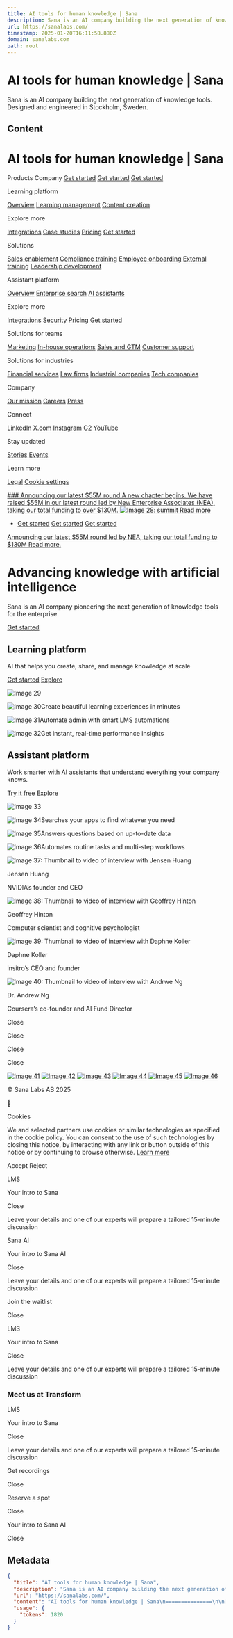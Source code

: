 ```yaml
---
title: AI tools for human knowledge | Sana
description: Sana is an AI company building the next generation of knowledge tools. Designed and engineered in Stockholm, Sweden.
url: https://sanalabs.com/
timestamp: 2025-01-20T16:11:58.880Z
domain: sanalabs.com
path: root
---
```


# AI tools for human knowledge | Sana


Sana is an AI company building the next generation of knowledge tools. Designed and engineered in Stockholm, Sweden.


## Content

AI tools for human knowledge | Sana
===============

[](https://sanalabs.com/)

Products Company [Get started](https://sanalabs.com/book-intro) [Get started](https://sanalabs.com/platform/book-intro) [Get started](https://sanalabs.com/assistant/book-intro)

[](https://sanalabs.com/)

Learning platform

[Overview](https://sanalabs.com/platform) [Learning management](https://sanalabs.com/platform-learning-management) [Content creation](https://sanalabs.com/platform-content-creation)

Explore more

[Integrations](https://sanalabs.com/platform-integrations) [Case studies](https://sanalabs.com/customers/learning) [Pricing](https://sanalabs.com/platform-pricing) [Get started](https://sanalabs.com/platform/book-intro)

Solutions

[Sales enablement](https://sanalabs.com/learning/use-cases/sales-enablement) [Compliance training](https://sanalabs.com/learning/use-cases/compliance-training) [Employee onboarding](https://sanalabs.com/learning/use-cases/employee-onboarding) [External training](https://sanalabs.com/learning/use-cases/external-training) [Leadership development](https://sanalabs.com/learning/use-cases/leadership-development)

Assistant platform

[Overview](https://sanalabs.com/assistant-platform-overview) [Enterprise search](https://sanalabs.com/assistant-platform-enterprise-search) [AI assistants](https://sanalabs.com/assistant-platform-ai-assistants)

Explore more

[Integrations](https://sanalabs.com/assistant-platform-integrations) [Security](https://sanalabs.com/assistant-platform-security) [Pricing](https://sanalabs.com/assistant-platform-pricing) [Get started](https://sanalabs.com/assistant/book-intro)

Solutions for teams

[Marketing](https://sanalabs.com/assistant/use-cases/marketing) [In-house operations](https://sanalabs.com/assistant/use-cases/in-house-operations) [Sales and GTM](https://sanalabs.com/assistant/use-cases/sales-gtm) [Customer support](https://sanalabs.com/assistant/use-cases/customer-support)

Solutions for industries

[Financial services](https://sanalabs.com/assistant/industries/financial-services) [Law firms](https://sanalabs.com/assistant/industries/law-firms) [Industrial companies](https://sanalabs.com/assistant/industries/industrial-companies) [Tech companies](https://sanalabs.com/assistant/industries/tech-companies)

Company

[Our mission](https://sanalabs.com/about) [Careers](https://sanalabs.com/careers) [Press](https://sanalabs.com/press)

Connect

[LinkedIn](https://www.linkedin.com/company/sana-labs/) [X.com](https://twitter.com/sanalabs) [Instagram](https://www.instagram.com/sanalabs/) [G2](https://www.g2.com/products/sana/) [YouTube](https://www.youtube.com/@SanaLabs)

Stay updated

[Stories](https://sanalabs.com/stories) [Events](https://sanalabs.com/events)

Learn more

[Legal](https://sanalabs.com/legal) [Cookie settings](https://sanalabs.com/legal/cookie-settings)

[### Announcing our latest $55M round A new chapter begins. We have raised $55M in our latest round led by New Enterprise Associates (NEA), taking our total funding to over $130M. ![Image 28: summit](https://sanalabs.com/img/nav/fund.webp) Read more](https://sanalabs.com/sana-reaches-130m-in-total-funding)

*   [Get started](https://sanalabs.com/book-intro) [Get started](https://sanalabs.com/platform/book-intro) [Get started](https://sanalabs.com/assistant/book-intro)

 

[Announcing our latest $55M round led by NEA, taking our total funding to $130M Read more.](https://sanalabs.com/sana-reaches-130m-in-total-funding)

Advancing knowledge with artificial intelligence
================================================

Sana is an AI company pioneering the next generation of knowledge tools for the enterprise.

[Get started](https://sanalabs.com/book-intro)

Learning platform
-----------------

AI that helps you create, share, and manage knowledge at scale

[Get started](https://sanalabs.com/book-intro) [Explore](https://sanalabs.com/platform)

![Image 29](https://sanalabs.com/img/new-index/lms.webp)

![Image 30](https://sanalabs.com/img/new-index/create.svg)Create beautiful learning experiences in minutes

![Image 31](https://sanalabs.com/img/new-index/admin.svg)Automate admin with smart LMS automations

![Image 32](https://sanalabs.com/img/new-index/insights.svg)Get instant, real-time performance insights

Assistant platform
------------------

Work smarter with AI assistants that understand everything your company knows.

[Try it free](https://sana.ai/) [Explore](https://sanalabs.com/assistant-platform-overview)

![Image 33](https://sanalabs.com/img/new-index/ai-assistant.webp)

![Image 34](https://sanalabs.com/img/new-index/search.svg)Searches your apps to find whatever you need

![Image 35](https://sanalabs.com/img/new-index/chat.svg)Answers questions based on up-to-date data

![Image 36](https://sanalabs.com/img/new-index/agents.svg)Automates routine tasks and multi-step workflows

![Image 37: Thumbnail to video of interview with Jensen Huang](https://sanalabs.com/img/base/play.svg)

Jensen Huang

NVIDIA’s founder and CEO

![Image 38: Thumbnail to video of interview with Geoffrey Hinton](https://sanalabs.com/img/base/play.svg)

Geoffrey Hinton

Computer scientist and cognitive psychologist

![Image 39: Thumbnail to video of interview with Daphne Koller](https://sanalabs.com/img/base/play.svg)

Daphne Koller

insitro’s CEO and founder

![Image 40: Thumbnail to video of interview with Andrwe Ng](https://sanalabs.com/img/base/play.svg)

Dr. Andrew Ng

Coursera’s co-founder and AI Fund Director

Close

Close

Close

Close

 

[![Image 41](https://sanalabs.com/img/icons/black/linkedin.svg)](https://www.linkedin.com/company/sana-labs/) [![Image 42](https://sanalabs.com/img/icons/black/instagram.svg)](https://www.instagram.com/sanalabs/) [![Image 43](https://sanalabs.com/img/icons/black/x.svg)](https://twitter.com/sanalabs) [![Image 44](https://sanalabs.com/img/icons/black/youtube.svg)](https://www.youtube.com/@SanaLabs) [![Image 45](https://sanalabs.com/img/icons/black/g2.svg)](https://www.g2.com/products/sana/) [![Image 46](https://sanalabs.com/img/icons/black/tiktok.svg)](https://www.tiktok.com/@sanalabs)

© Sana Labs AB 2025

 

🍪

Cookies

We and selected partners use cookies or similar technologies as specified in the cookie policy. You can consent to the use of such technologies by closing this notice, by interacting with any link or button outside of this notice or by continuing to browse otherwise. [Learn more](https://sanalabs.com/legal/cookie-settings)

Accept Reject

LMS

Your intro to Sana

Close

Leave your details and one of our experts will prepare a tailored 15-minute discussion

Sana AI

Your intro to Sana AI

Close

Leave your details and one of our experts will prepare a tailored 15-minute discussion

Join the waitlist

Close

LMS

Your intro to Sana

Close

Leave your details and one of our experts will prepare a tailored 15-minute discussion

### Meet us at Transform

LMS

Your intro to Sana

Close

Leave your details and one of our experts will prepare a tailored 15-minute discussion

Get recordings

Close

Reserve a spot

Close

Your intro to Sana AI

Close

## Metadata

```json
{
  "title": "AI tools for human knowledge | Sana",
  "description": "Sana is an AI company building the next generation of knowledge tools. Designed and engineered in Stockholm, Sweden.",
  "url": "https://sanalabs.com/",
  "content": "AI tools for human knowledge | Sana\n===============\n\n[](https://sanalabs.com/)\n\nProducts Company [Get started](https://sanalabs.com/book-intro) [Get started](https://sanalabs.com/platform/book-intro) [Get started](https://sanalabs.com/assistant/book-intro)\n\n[](https://sanalabs.com/)\n\nLearning platform\n\n[Overview](https://sanalabs.com/platform) [Learning management](https://sanalabs.com/platform-learning-management) [Content creation](https://sanalabs.com/platform-content-creation)\n\nExplore more\n\n[Integrations](https://sanalabs.com/platform-integrations) [Case studies](https://sanalabs.com/customers/learning) [Pricing](https://sanalabs.com/platform-pricing) [Get started](https://sanalabs.com/platform/book-intro)\n\nSolutions\n\n[Sales enablement](https://sanalabs.com/learning/use-cases/sales-enablement) [Compliance training](https://sanalabs.com/learning/use-cases/compliance-training) [Employee onboarding](https://sanalabs.com/learning/use-cases/employee-onboarding) [External training](https://sanalabs.com/learning/use-cases/external-training) [Leadership development](https://sanalabs.com/learning/use-cases/leadership-development)\n\nAssistant platform\n\n[Overview](https://sanalabs.com/assistant-platform-overview) [Enterprise search](https://sanalabs.com/assistant-platform-enterprise-search) [AI assistants](https://sanalabs.com/assistant-platform-ai-assistants)\n\nExplore more\n\n[Integrations](https://sanalabs.com/assistant-platform-integrations) [Security](https://sanalabs.com/assistant-platform-security) [Pricing](https://sanalabs.com/assistant-platform-pricing) [Get started](https://sanalabs.com/assistant/book-intro)\n\nSolutions for teams\n\n[Marketing](https://sanalabs.com/assistant/use-cases/marketing) [In-house operations](https://sanalabs.com/assistant/use-cases/in-house-operations) [Sales and GTM](https://sanalabs.com/assistant/use-cases/sales-gtm) [Customer support](https://sanalabs.com/assistant/use-cases/customer-support)\n\nSolutions for industries\n\n[Financial services](https://sanalabs.com/assistant/industries/financial-services) [Law firms](https://sanalabs.com/assistant/industries/law-firms) [Industrial companies](https://sanalabs.com/assistant/industries/industrial-companies) [Tech companies](https://sanalabs.com/assistant/industries/tech-companies)\n\nCompany\n\n[Our mission](https://sanalabs.com/about) [Careers](https://sanalabs.com/careers) [Press](https://sanalabs.com/press)\n\nConnect\n\n[LinkedIn](https://www.linkedin.com/company/sana-labs/) [X.com](https://twitter.com/sanalabs) [Instagram](https://www.instagram.com/sanalabs/) [G2](https://www.g2.com/products/sana/) [YouTube](https://www.youtube.com/@SanaLabs)\n\nStay updated\n\n[Stories](https://sanalabs.com/stories) [Events](https://sanalabs.com/events)\n\nLearn more\n\n[Legal](https://sanalabs.com/legal) [Cookie settings](https://sanalabs.com/legal/cookie-settings)\n\n[### Announcing our latest $55M round A new chapter begins. We have raised $55M in our latest round led by New Enterprise Associates (NEA), taking our total funding to over $130M. ![Image 28: summit](https://sanalabs.com/img/nav/fund.webp) Read more](https://sanalabs.com/sana-reaches-130m-in-total-funding)\n\n*   [Get started](https://sanalabs.com/book-intro) [Get started](https://sanalabs.com/platform/book-intro) [Get started](https://sanalabs.com/assistant/book-intro)\n\n \n\n[Announcing our latest $55M round led by NEA, taking our total funding to $130M Read more.](https://sanalabs.com/sana-reaches-130m-in-total-funding)\n\nAdvancing knowledge with artificial intelligence\n================================================\n\nSana is an AI company pioneering the next generation of knowledge tools for the enterprise.\n\n[Get started](https://sanalabs.com/book-intro)\n\nLearning platform\n-----------------\n\nAI that helps you create, share, and manage knowledge at scale\n\n[Get started](https://sanalabs.com/book-intro) [Explore](https://sanalabs.com/platform)\n\n![Image 29](https://sanalabs.com/img/new-index/lms.webp)\n\n![Image 30](https://sanalabs.com/img/new-index/create.svg)Create beautiful learning experiences in minutes\n\n![Image 31](https://sanalabs.com/img/new-index/admin.svg)Automate admin with smart LMS automations\n\n![Image 32](https://sanalabs.com/img/new-index/insights.svg)Get instant, real-time performance insights\n\nAssistant platform\n------------------\n\nWork smarter with AI assistants that understand everything your company knows.\n\n[Try it free](https://sana.ai/) [Explore](https://sanalabs.com/assistant-platform-overview)\n\n![Image 33](https://sanalabs.com/img/new-index/ai-assistant.webp)\n\n![Image 34](https://sanalabs.com/img/new-index/search.svg)Searches your apps to find whatever you need\n\n![Image 35](https://sanalabs.com/img/new-index/chat.svg)Answers questions based on up-to-date data\n\n![Image 36](https://sanalabs.com/img/new-index/agents.svg)Automates routine tasks and multi-step workflows\n\n![Image 37: Thumbnail to video of interview with Jensen Huang](https://sanalabs.com/img/base/play.svg)\n\nJensen Huang\n\nNVIDIA’s founder and CEO\n\n![Image 38: Thumbnail to video of interview with Geoffrey Hinton](https://sanalabs.com/img/base/play.svg)\n\nGeoffrey Hinton\n\nComputer scientist and cognitive psychologist\n\n![Image 39: Thumbnail to video of interview with Daphne Koller](https://sanalabs.com/img/base/play.svg)\n\nDaphne Koller\n\ninsitro’s CEO and founder\n\n![Image 40: Thumbnail to video of interview with Andrwe Ng](https://sanalabs.com/img/base/play.svg)\n\nDr. Andrew Ng\n\nCoursera’s co-founder and AI Fund Director\n\nClose\n\nClose\n\nClose\n\nClose\n\n \n\n[![Image 41](https://sanalabs.com/img/icons/black/linkedin.svg)](https://www.linkedin.com/company/sana-labs/) [![Image 42](https://sanalabs.com/img/icons/black/instagram.svg)](https://www.instagram.com/sanalabs/) [![Image 43](https://sanalabs.com/img/icons/black/x.svg)](https://twitter.com/sanalabs) [![Image 44](https://sanalabs.com/img/icons/black/youtube.svg)](https://www.youtube.com/@SanaLabs) [![Image 45](https://sanalabs.com/img/icons/black/g2.svg)](https://www.g2.com/products/sana/) [![Image 46](https://sanalabs.com/img/icons/black/tiktok.svg)](https://www.tiktok.com/@sanalabs)\n\n© Sana Labs AB 2025\n\n \n\n🍪\n\nCookies\n\nWe and selected partners use cookies or similar technologies as specified in the cookie policy. You can consent to the use of such technologies by closing this notice, by interacting with any link or button outside of this notice or by continuing to browse otherwise. [Learn more](https://sanalabs.com/legal/cookie-settings)\n\nAccept Reject\n\nLMS\n\nYour intro to Sana\n\nClose\n\nLeave your details and one of our experts will prepare a tailored 15-minute discussion\n\nSana AI\n\nYour intro to Sana AI\n\nClose\n\nLeave your details and one of our experts will prepare a tailored 15-minute discussion\n\nJoin the waitlist\n\nClose\n\nLMS\n\nYour intro to Sana\n\nClose\n\nLeave your details and one of our experts will prepare a tailored 15-minute discussion\n\n### Meet us at Transform\n\nLMS\n\nYour intro to Sana\n\nClose\n\nLeave your details and one of our experts will prepare a tailored 15-minute discussion\n\nGet recordings\n\nClose\n\nReserve a spot\n\nClose\n\nYour intro to Sana AI\n\nClose",
  "usage": {
    "tokens": 1820
  }
}
```
